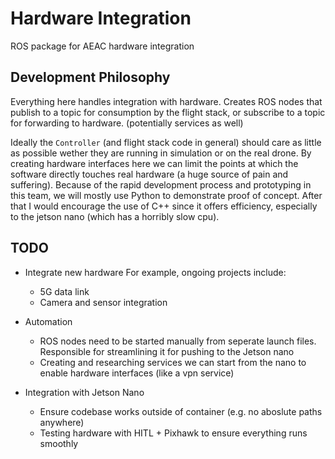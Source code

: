 # Hardware Integration

ROS package for AEAC hardware integration

## Development Philosophy

Everything here handles integration with hardware. Creates ROS nodes that publish to a topic for consumption by the flight stack, or subscribe to a topic for forwarding to hardware. (potentially services as well)

Ideally the `Controller` (and flight stack code in general) should care as little as possible wether they are running in simulation or on the real drone. By creating hardware interfaces here we can limit the points at which the software directly touches real hardware (a huge source of pain and suffering). Because of the rapid development process and prototyping in this team, we will mostly use Python to demonstrate proof of concept. After that I would encourage the use of C++ since it offers efficiency, especially to the jetson nano (which has a horribly slow cpu). 

## TODO

- Integrate new hardware
    For example, ongoing projects include:
    - 5G data link
    - Camera and sensor integration
- Automation 
    - ROS nodes need to be started manually from seperate launch files. Responsible for streamlining it for pushing to the Jetson nano
    - Creating and researching services we can start from the nano to enable hardware interfaces (like a vpn service)

- Integration with Jetson Nano
    - Ensure codebase works outside of container (e.g. no aboslute paths anywhere)
    - Testing hardware with HITL + Pixhawk to ensure everything runs smoothly
